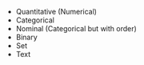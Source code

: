 - Quantitative (Numerical)
- Categorical 
- Nominal (Categorical but with order)
- Binary
- Set
- Text